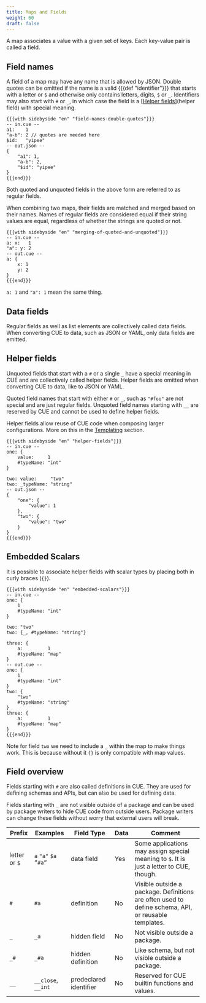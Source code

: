 ```yaml
---
title: Maps and Fields
weight: 60
draft: false
---
```


A map associates a value with a given set of keys. Each key-value pair is called
a field.

## Field names

A field of a map may have any name that is allowed by JSON.
Double quotes can be omitted if the name is a valid {{{def "identifier"}}}
that starts with a letter or `$` and otherwise only contains letters, digits,
`$` or `_`.
Identifiers may also start with `#` or `_`, in which case the field is a
[[Helper fields](Data%201b448a6f417b4e08b2d41b3b33cf2a45.md)](helper field) with
special meaning.

```coq
{{{with sidebyside "en" "field-names-double-quotes"}}}
-- in.cue --
a1:    1
"a-b": 2 // quotes are needed here
$id:   "yipee"
-- out.json --
{
    "a1": 1,
    "a-b": 2,
    "$id": "yipee"
}
{{{end}}}
```


Both quoted and unquoted fields in the above form are referred to as regular
fields.

When combining two maps, their fields are matched and merged based on their
names.
Names of regular fields are considered equal if their string values are equal,
regardless of whether the strings are quoted or not.

```coq
{{{with sidebyside "en" "merging-of-quoted-and-unquoted"}}}
-- in.cue --
a: x:   1
"a": y: 2
-- out.cue --
a: {
    x: 1
    y: 2
}
{{{end}}}
```


`a: 1` and `"a": 1` mean the same thing.

## Data fields

Regular fields as well as list elements are collectively called data fields.
When converting CUE to data, such as JSON or YAML, only data fields are emitted.

## Helper fields

Unquoted fields that start with a `#` or a single `_` have a special meaning in
CUE and are collectively called helper fields.
Helper fields are omitted when converting CUE to data, like to JSON or YAML.

Quoted field names that start with either `#` or `_`, such as `"#foo"` are not
special and are just regular fields.
Unquoted field names starting with `__` are reserved by CUE and cannot be used
to define helper fields.

Helper fields allow reuse of CUE code when composing larger configurations.
More on this in the
[Templating](Templating%20f4e21af73d744a77aa2c91203a8dbe4f.md) section.

```coq
{{{with sidebyside "en" "helper-fields"}}}
-- in.cue --
one: {
	value:     1
	#typeName: "int"
}

two: value:     "two"
two: _typeName: "string"
-- out.json --
{
    "one": {
        "value": 1
    },
    "two": {
        "value": "two"
    }
}
{{{end}}}
```


## Embedded Scalars

It is possible to associate helper fields with scalar types by placing both in
curly braces (`{}`).

```coq
{{{with sidebyside "en" "embedded-scalars"}}}
-- in.cue --
one: {
	1
	#typeName: "int"
}

two: "two"
two: {_, #typeName: "string"}

three: {
	a:         1
	#typeName: "map"
}
-- out.cue --
one: {
    1
    #typeName: "int"
}
two: {
    "two"
    #typeName: "string"
}
three: {
    a:         1
    #typeName: "map"
}
{{{end}}}
```


Note for field `two` we need to include a `_` within the map to make things
work.
This is because without it `{}` is only compatible with map values.

## Field overview

Fields starting with `#` are also called definitions in CUE.
They are used for defining schemas and APIs, but can also be used for defining
data.

Fields starting with `_` are not visible outside of a package and can be used by
package writers to hide CUE code from outside users.
Package writers can change these fields without worry that external users will
break.

| Prefix | Examples | Field Type | Data | Comment |
| --- | --- | --- | --- | --- |
| letter or `$` | `a` `"a"` `$a` `”#a”` | data field | Yes | Some applications may assign special meaning to `$`. It is just a letter to CUE, though. |
| `#` | `#a` | definition | No | Visible outside a package. Definitions are often used to define schema, API, or reusable templates. |
| `_` | `_a` | hidden field | No | Not visible outside a package. |
| `_#` | `_#a` | hidden definition | No | Like schema, but not visible outside a package. |
| `__` | `__close`, `__int` | predeclared identifier | No | Reserved for CUE builtin functions and values. |
